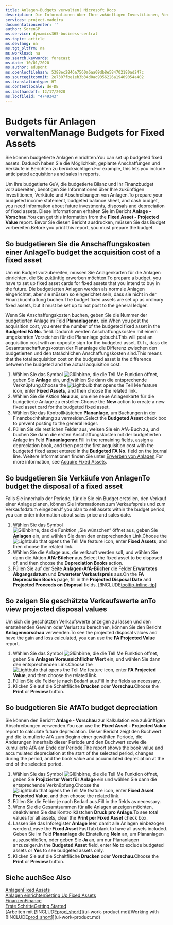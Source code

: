 ```yaml
---
title: Anlagen-Budgets verwalten| Microsoft Docs
description: Die Informationen über Ihre zukünftigen Investitionen, Verkäufe und Abschreibungen von Anlagen, die Ihnen helfen, Budget- und Planungen vorzubereiten.
services: project-madeira
documentationcenter: ''
author: SorenGP
ms.service: dynamics365-business-central
ms.topic: article
ms.devlang: na
ms.tgt_pltfrm: na
ms.workload: na
ms.search.keywords: forecast
ms.date: 10/01/2020
ms.author: edupont
ms.openlocfilehash: 5388ec2846a7560a6aa09db8e584702180ad247c
ms.sourcegitcommit: 2e7307fbe1eb3b34d0ad9356226a19409054a402
ms.translationtype: HT
ms.contentlocale: de-DE
ms.lasthandoff: 12/17/2020
ms.locfileid: "4749343"
---
```

# <a name="manage-budgets-for-fixed-assets"></a><span data-ttu-id="de043-103">Budgets für Anlagen verwalten</span><span class="sxs-lookup"><span data-stu-id="de043-103">Manage Budgets for Fixed Assets</span></span>
<span data-ttu-id="de043-104">Sie können budgetierte Anlagen einrichten.</span><span class="sxs-lookup"><span data-stu-id="de043-104">You can set up budgeted fixed assets.</span></span> <span data-ttu-id="de043-105">Dadurch haben Sie die Möglichkeit, geplante Anschaffungen und Verkäufe in Berichten zu berücksichtigen.</span><span class="sxs-lookup"><span data-stu-id="de043-105">For example, this lets you include anticipated acquisitions and sales in reports.</span></span>  

<span data-ttu-id="de043-106">Um Ihre budgetierte GuV, die budgetierte Bilanz und Ihr Finanzbudget vorzubereiten, benötigen Sie Informationen über Ihre zukünftigen Investitionen, Verkäufe und Abschreibungen von Anlagen.</span><span class="sxs-lookup"><span data-stu-id="de043-106">To prepare your budgeted income statement, budgeted balance sheet, and cash budget, you need information about future investments, disposals and depreciation of fixed assets.</span></span> <span data-ttu-id="de043-107">Diese Informationen erhalten Sie im Bericht **Anlage - Vorschau**.</span><span class="sxs-lookup"><span data-stu-id="de043-107">You can get this information from the **Fixed Asset - Projected Value** report.</span></span> <span data-ttu-id="de043-108">Bevor Sie diesen Bericht ausdrucken, müssen Sie das Budget vorbereiten.</span><span class="sxs-lookup"><span data-stu-id="de043-108">Before you print this report, you must prepare the budget.</span></span>  

## <a name="to-budget-the-acquisition-cost-of-a-fixed-asset"></a><span data-ttu-id="de043-109">So budgetieren Sie die Anschaffungskosten einer Anlage</span><span class="sxs-lookup"><span data-stu-id="de043-109">To budget the acquisition cost of a fixed asset</span></span>
<span data-ttu-id="de043-110">Um ein Budget vorzubereiten, müssen Sie Anlagenkarten für die Anlagen einrichten, die Sie zukünftig erwerben möchten.</span><span class="sxs-lookup"><span data-stu-id="de043-110">To prepare a budget, you have to set up fixed asset cards for fixed assets that you intend to buy in the future.</span></span> <span data-ttu-id="de043-111">Die budgetierten Anlagen werden als normale Anlagen eingerichtet, aber sie müssen so eingerichtet sein, dass sie nicht in der Finanzbuchhaltung buchen.</span><span class="sxs-lookup"><span data-stu-id="de043-111">The budget fixed assets are set up as ordinary fixed assets, but it must be set up to not post to the general ledger.</span></span>

<span data-ttu-id="de043-112">Wenn Sie Anschaffungskosten buchen, geben Sie die Nummer der budgetierten Anlage im Feld **Plananlagennr.** ein.</span><span class="sxs-lookup"><span data-stu-id="de043-112">When you post the acquisition cost, you enter the number of the budgeted fixed asset in the **Budgeted FA No.** field.</span></span> <span data-ttu-id="de043-113">Dadurch werden Anschaffungskosten mit einem umgekehrten Vorzeichen für die Plananlage gebucht.</span><span class="sxs-lookup"><span data-stu-id="de043-113">This will post an acquisition cost with an opposite sign for the budgeted asset.</span></span> <span data-ttu-id="de043-114">D. h., dass die Gesamtanschaffungskosten der Plananlage die Differenz zwischen den budgetierten und den tatsächlichen Anschaffungskosten sind.</span><span class="sxs-lookup"><span data-stu-id="de043-114">This means that the total acquisition cost on the budgeted asset is the difference between the budgeted and the actual acquisition cost.</span></span>

1. <span data-ttu-id="de043-115">Wählen Sie das Symbol ![Glühbirne, die die Tell Me Funktion öffnet](media/ui-search/search_small.png "Was möchten Sie tun?"), geben Sie **Anlage** ein, und wählen Sie dann die entsprechende Verknüpfung.</span><span class="sxs-lookup"><span data-stu-id="de043-115">Choose the ![Lightbulb that opens the Tell Me feature](media/ui-search/search_small.png "Tell me what you want to do") icon, enter **Fixed Assets**, and then choose the related link.</span></span>
2. <span data-ttu-id="de043-116">Wählen Sie die Aktion **Neu** aus, um eine neue Anlagenkarte für die budgetierte Anlage zu erstellen.</span><span class="sxs-lookup"><span data-stu-id="de043-116">Choose the **New** action to create a new fixed asset card for the budgeted fixed asset.</span></span>
3. <span data-ttu-id="de043-117">Wählen Sie das Kontrollkästchen **Plananlage**, um Buchungen in der Finanzbuchhaltung zu vermeiden.</span><span class="sxs-lookup"><span data-stu-id="de043-117">Select the **Budgeted Asset** check box to prevent posting to the general ledger.</span></span>
4. <span data-ttu-id="de043-118">Füllen Sie die restlichen Felder aus, weisen Sie ein AfA-Buch zu, und buchen Sie dann die ersten Anschaffungskosten mit der budgetierten Anlage im Feld **Plananlagennr.**</span><span class="sxs-lookup"><span data-stu-id="de043-118">Fill in the remaining fields, assign a depreciation book, and then post the first acquisition cost with the budgeted fixed asset entered in the **Budgeted FA No.** field on the journal line.</span></span> <span data-ttu-id="de043-119">Weitere Informationen finden Sie unter [Erwerben von Anlagen](fa-how-acquire.md).</span><span class="sxs-lookup"><span data-stu-id="de043-119">For more information, see [Acquire Fixed Assets](fa-how-acquire.md).</span></span>

## <a name="to-budget-the-disposal-of-a-fixed-asset"></a><span data-ttu-id="de043-120">So budgetieren Sie Verkäufe von Anlagen</span><span class="sxs-lookup"><span data-stu-id="de043-120">To budget the disposal of a fixed asset</span></span>
<span data-ttu-id="de043-121">Falls Sie innerhalb der Periode, für die Sie ein Budget erstellen, den Verkauf einer Anlage planen, können Sie Informationen zum Verkaufspreis und zum Verkaufsdatum eingeben.</span><span class="sxs-lookup"><span data-stu-id="de043-121">If you plan to sell assets within the budget period, you can enter information about sales price and sales date.</span></span>

1. <span data-ttu-id="de043-122">Wählen Sie das Symbol ![Glühbirne, das die Funktion „Sie wünschen“ öffnet](media/ui-search/search_small.png "Was möchten Sie tun?") aus, geben Sie **Anlagen** ein, und wählen Sie dann den entsprechenden Link.</span><span class="sxs-lookup"><span data-stu-id="de043-122">Choose the ![Lightbulb that opens the Tell Me feature](media/ui-search/search_small.png "Tell me what you want to do") icon, enter **Fixed Assets**, and then choose the related link.</span></span>
2. <span data-ttu-id="de043-123">Wählen Sie die Anlage aus, die verkauft werden soll, und wählen Sie dann die Aktion **AfA-Bücher** aus.</span><span class="sxs-lookup"><span data-stu-id="de043-123">Select the fixed asset to be disposed of, and then choose the **Depreciation Books** action.</span></span>
3. <span data-ttu-id="de043-124">Füllen Sie auf der Seite **Anlagen-AfA-Bücher** die Felder **Erwartetes Abgangsdatum** und **Erwarteter Verkaufspreis** aus.</span><span class="sxs-lookup"><span data-stu-id="de043-124">On the **FA Depreciation Books** page, fill in the **Projected Disposal Date** and **Projected Proceeds on Disposal** fields.</span></span> [!INCLUDE[tooltip-inline-tip](includes/tooltip-inline-tip_md.md)]

## <a name="to-view-projected-disposal-values"></a><span data-ttu-id="de043-125">So zeigen Sie geschätzte Verkaufswerte an</span><span class="sxs-lookup"><span data-stu-id="de043-125">To view projected disposal values</span></span>
<span data-ttu-id="de043-126">Um sich die geschätzten Verkaufswerte anzeigen zu lassen und den entstehenden Gewinn oder Verlust zu berechnen, können Sie den Bericht **Anlagenvorschau** verwenden.</span><span class="sxs-lookup"><span data-stu-id="de043-126">To see the projected disposal values and have the gain and loss calculated, you can use the **FA Projected Value** report.</span></span>

1. <span data-ttu-id="de043-127">Wählen Sie das Symbol ![Glühbirne, die die Tell Me Funktion öffnet](media/ui-search/search_small.png "Was möchten Sie tun?"), geben Sie **Anlagen Voraussichtlicher Wert** ein, und wählen Sie dann den entsprechenden Link.</span><span class="sxs-lookup"><span data-stu-id="de043-127">Choose the ![Lightbulb that opens the Tell Me feature](media/ui-search/search_small.png "Tell me what you want to do") icon, enter **FA Projected Value**, and then choose the related link.</span></span>
2. <span data-ttu-id="de043-128">Füllen Sie die Felder je nach Bedarf aus.</span><span class="sxs-lookup"><span data-stu-id="de043-128">Fill in the fields as necessary.</span></span>
3. <span data-ttu-id="de043-129">Klicken Sie auf die Schaltfläche **Drucken** oder **Vorschau**.</span><span class="sxs-lookup"><span data-stu-id="de043-129">Choose the **Print** or **Preview** button.</span></span>

## <a name="to-budget-depreciation"></a><span data-ttu-id="de043-130">So budgetieren Sie AfA</span><span class="sxs-lookup"><span data-stu-id="de043-130">To budget depreciation</span></span>
<span data-ttu-id="de043-131">Sie können den Bericht **Anlage - Vorschau** zur Kalkulation von zukünftigen Abschreibungen verwenden.</span><span class="sxs-lookup"><span data-stu-id="de043-131">You can use the **Fixed Asset - Projected Value** report to calculate future depreciation.</span></span> <span data-ttu-id="de043-132">Dieser Bericht zeigt den Buchwert und die kumulierte AfA zum Beginn einer gewählten Periode, die Änderungen innerhalb dieser Periode und den Buchwert sowie die kumulierte AfA am Ende der Periode.</span><span class="sxs-lookup"><span data-stu-id="de043-132">The report shows the book value and accumulated depreciation at the start of the selected period, changes during the period, and the book value and accumulated depreciation at the end of the selected period.</span></span>

1. <span data-ttu-id="de043-133">Wählen Sie das Symbol ![Glühbirne, die die Tell Me Funktion öffnet](media/ui-search/search_small.png "Was möchten Sie tun?"), geben Sie **Projizierter Wert für Anlage** ein und wählen Sie dann die entsprechende Verknüpfung.</span><span class="sxs-lookup"><span data-stu-id="de043-133">Choose the ![Lightbulb that opens the Tell Me feature](media/ui-search/search_small.png "Tell me what you want to do") icon, enter **Fixed Asset Projected Value**, and then choose the related link.</span></span>
2. <span data-ttu-id="de043-134">Füllen Sie die Felder je nach Bedarf aus.</span><span class="sxs-lookup"><span data-stu-id="de043-134">Fill in the fields as necessary.</span></span>
3. <span data-ttu-id="de043-135">Wenn Sie die Gesamtsummen für alle Anlagen anzeigen möchten, deaktivieren Sie das Kontrollkästchen **Druck pro Anlage**.</span><span class="sxs-lookup"><span data-stu-id="de043-135">To see total values for all assets, clear the **Print per Fixed Asset** check box.</span></span>
4. <span data-ttu-id="de043-136">Lassen Sie das Inforegister **Anlage** leer, damit alle Anlagen einbezogen werden.</span><span class="sxs-lookup"><span data-stu-id="de043-136">Leave the **Fixed Asset** FastTab blank to have all assets included.</span></span> <span data-ttu-id="de043-137">Geben Sie im Feld **Plananlage** die Einstellung **Nein** an, um Plananlagen auszuschließen, oder geben Sie **Ja** an, um nur Plananlagen anzuzeigen.</span><span class="sxs-lookup"><span data-stu-id="de043-137">In the **Budgeted Asset** field, enter **No** to exclude budgeted assets or **Yes** to see budgeted assets only.</span></span>
5. <span data-ttu-id="de043-138">Klicken Sie auf die Schaltfläche **Drucken** oder **Vorschau**.</span><span class="sxs-lookup"><span data-stu-id="de043-138">Choose the **Print** or **Preview** button.</span></span>

## <a name="see-also"></a><span data-ttu-id="de043-139">Siehe auch</span><span class="sxs-lookup"><span data-stu-id="de043-139">See Also</span></span>
[<span data-ttu-id="de043-140">Anlagen</span><span class="sxs-lookup"><span data-stu-id="de043-140">Fixed Assets</span></span>](fa-manage.md)  
[<span data-ttu-id="de043-141">Anlagen einrichten</span><span class="sxs-lookup"><span data-stu-id="de043-141">Setting Up Fixed Assets</span></span>](fa-setup.md)  
[<span data-ttu-id="de043-142">Finanzen</span><span class="sxs-lookup"><span data-stu-id="de043-142">Finance</span></span>](finance.md)  
[<span data-ttu-id="de043-143">Erste Schritte</span><span class="sxs-lookup"><span data-stu-id="de043-143">Getting Started</span></span>](product-get-started.md)  
<span data-ttu-id="de043-144">[Arbeiten mit [!INCLUDE[prod_short](includes/prod_short.md)]](ui-work-product.md)</span><span class="sxs-lookup"><span data-stu-id="de043-144">[Working with [!INCLUDE[prod_short](includes/prod_short.md)]](ui-work-product.md)</span></span>
